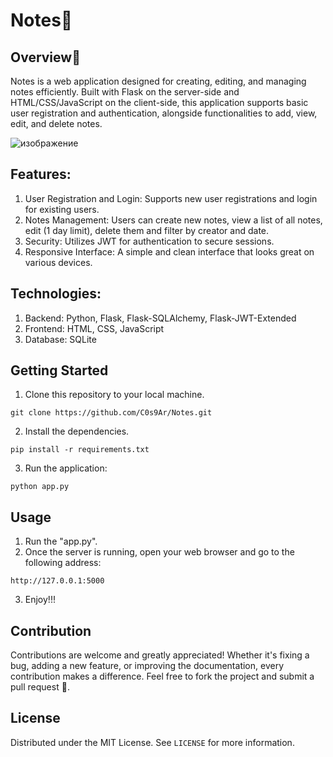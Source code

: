 # Notes📓

## Overview🔭
Notes is a web application designed for creating, editing, and managing notes efficiently. Built with Flask on the server-side and HTML/CSS/JavaScript on the client-side, this application supports basic user registration and authentication, alongside functionalities to add, view, edit, and delete notes.

![изображение](https://github.com/C0s9Ar/Notes/assets/94627679/2358a0b7-7552-4db9-b35f-6b0c4f50ab31)

## Features:
1. User Registration and Login: Supports new user registrations and login for existing users.
2. Notes Management: Users can create new notes, view a list of all notes, edit (1 day limit), delete them and filter by creator and date.
4. Security: Utilizes JWT for authentication to secure sessions.
5. Responsive Interface: A simple and clean interface that looks great on various devices.

## Technologies:
1. Backend: Python, Flask, Flask-SQLAlchemy, Flask-JWT-Extended
2. Frontend: HTML, CSS, JavaScript
3. Database: SQLite

## Getting Started
1. Clone this repository to your local machine.
```
git clone https://github.com/C0s9Ar/Notes.git
```
2. Install the dependencies.
```
pip install -r requirements.txt
```
3. Run the application:
```
python app.py
```

## Usage

1. Run the "app.py".
2. Once the server is running, open your web browser and go to the following address:
```
http://127.0.0.1:5000
```
3. Enjoy!!!

## Contribution
Contributions are welcome and greatly appreciated! Whether it's fixing a bug, adding a new feature, or improving the documentation, every contribution makes a difference. 
Feel free to fork the project and submit a pull request 🚀.

## License
Distributed under the MIT License. See `LICENSE` for more information.
